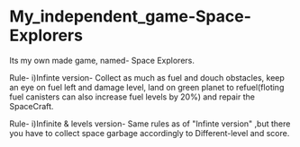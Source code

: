 # My_independent_game-Space-Explorers
Its my own made game, named- Space Explorers.

Rule- i)Infinte version- Collect as much as fuel and douch obstacles, keep an eye on fuel left and damage level, land on green planet to refuel(floting fuel canisters can also increase fuel levels by 20%) and repair the SpaceCraft.

Rule- i)Infinite & levels version- Same rules as of "Infinte version" ,but there you have to collect space garbage accordingly to Different-level and score.
